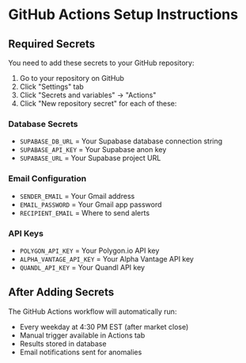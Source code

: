 # GitHub Actions Setup Instructions

## Required Secrets

You need to add these secrets to your GitHub repository:

1. Go to your repository on GitHub
2. Click "Settings" tab
3. Click "Secrets and variables" → "Actions"
4. Click "New repository secret" for each of these:

### Database Secrets

- `SUPABASE_DB_URL` = Your Supabase database connection string
- `SUPABASE_API_KEY` = Your Supabase anon key
- `SUPABASE_URL` = Your Supabase project URL

### Email Configuration

- `SENDER_EMAIL` = Your Gmail address
- `EMAIL_PASSWORD` = Your Gmail app password
- `RECIPIENT_EMAIL` = Where to send alerts

### API Keys

- `POLYGON_API_KEY` = Your Polygon.io API key
- `ALPHA_VANTAGE_API_KEY` = Your Alpha Vantage API key
- `QUANDL_API_KEY` = Your Quandl API key

## After Adding Secrets

The GitHub Actions workflow will automatically run:

- Every weekday at 4:30 PM EST (after market close)
- Manual trigger available in Actions tab
- Results stored in database
- Email notifications sent for anomalies 